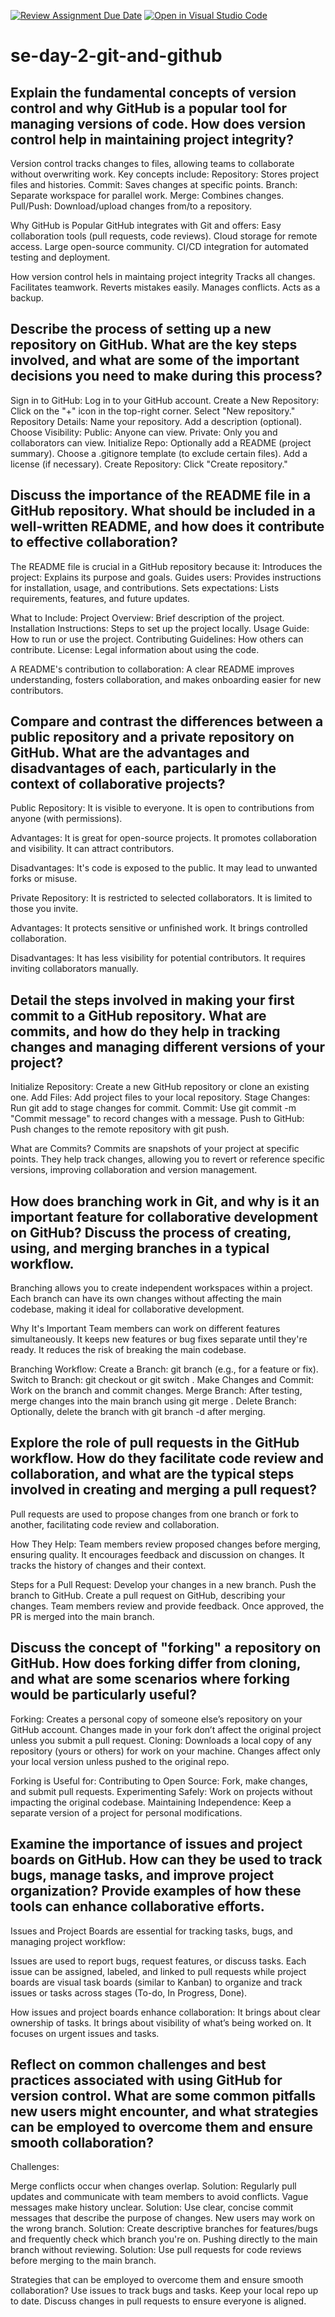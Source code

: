 [![Review Assignment Due Date](https://classroom.github.com/assets/deadline-readme-button-22041afd0340ce965d47ae6ef1cefeee28c7c493a6346c4f15d667ab976d596c.svg)](https://classroom.github.com/a/8wgCKhpZ)
[![Open in Visual Studio Code](https://classroom.github.com/assets/open-in-vscode-2e0aaae1b6195c2367325f4f02e2d04e9abb55f0b24a779b69b11b9e10269abc.svg)](https://classroom.github.com/online_ide?assignment_repo_id=16311961&assignment_repo_type=AssignmentRepo)
# se-day-2-git-and-github
## Explain the fundamental concepts of version control and why GitHub is a popular tool for managing versions of code. How does version control help in maintaining project integrity?

Version control tracks changes to files, allowing teams to collaborate without overwriting work. Key concepts include:
Repository: Stores project files and histories.
Commit: Saves changes at specific points.
Branch: Separate workspace for parallel work.
Merge: Combines changes.
Pull/Push: Download/upload changes from/to a repository.

Why GitHub is Popular
GitHub integrates with Git and offers:
Easy collaboration tools (pull requests, code reviews).
Cloud storage for remote access.
Large open-source community.
CI/CD integration for automated testing and deployment.

How version control hels in maintaing project integrity
Tracks all changes.
Facilitates teamwork.
Reverts mistakes easily.
Manages conflicts.
Acts as a backup.

## Describe the process of setting up a new repository on GitHub. What are the key steps involved, and what are some of the important decisions you need to make during this process?

Sign in to GitHub: Log in to your GitHub account.
Create a New Repository:
Click on the "+" icon in the top-right corner.
Select "New repository."
Repository Details:
Name your repository.
Add a description (optional).
Choose Visibility:
Public: Anyone can view.
Private: Only you and collaborators can view.
Initialize Repo:
Optionally add a README (project summary).
Choose a .gitignore template (to exclude certain files).
Add a license (if necessary).
Create Repository: Click "Create repository."

## Discuss the importance of the README file in a GitHub repository. What should be included in a well-written README, and how does it contribute to effective collaboration?

The README file is crucial in a GitHub repository because it:
Introduces the project: Explains its purpose and goals.
Guides users: Provides instructions for installation, usage, and contributions.
Sets expectations: Lists requirements, features, and future updates.

What to Include:
Project Overview: Brief description of the project.
Installation Instructions: Steps to set up the project locally.
Usage Guide: How to run or use the project.
Contributing Guidelines: How others can contribute.
License: Legal information about using the code.

A README's contribution to collaboration:
A clear README improves understanding, fosters collaboration, and makes onboarding easier for new contributors.

## Compare and contrast the differences between a public repository and a private repository on GitHub. What are the advantages and disadvantages of each, particularly in the context of collaborative projects?

Public Repository:
It is visible to everyone.
It is open to contributions from anyone (with permissions).

Advantages:
It is great for open-source projects.
It promotes collaboration and visibility.
It can attract contributors.

Disadvantages:
It's code is exposed to the public.
It may lead to unwanted forks or misuse.

Private Repository:
It is restricted to selected collaborators.
It is limited to those you invite.

Advantages:
It protects sensitive or unfinished work.
It brings controlled collaboration.

Disadvantages:
It has less visibility for potential contributors.
It requires inviting collaborators manually.

## Detail the steps involved in making your first commit to a GitHub repository. What are commits, and how do they help in tracking changes and managing different versions of your project?

Initialize Repository: Create a new GitHub repository or clone an existing one.
Add Files: Add project files to your local repository.
Stage Changes: Run git add <file> to stage changes for commit.
Commit: Use git commit -m "Commit message" to record changes with a message.
Push to GitHub: Push changes to the remote repository with git push.

What are Commits?
Commits are snapshots of your project at specific points.
They help track changes, allowing you to revert or reference specific versions, improving collaboration and version management.

## How does branching work in Git, and why is it an important feature for collaborative development on GitHub? Discuss the process of creating, using, and merging branches in a typical workflow.

Branching allows you to create independent workspaces within a project. Each branch can have its own changes without affecting the main codebase, making it ideal for collaborative development.

Why It's Important
Team members can work on different features simultaneously.
It keeps new features or bug fixes separate until they're ready.
It reduces the risk of breaking the main codebase.

Branching Workflow:
Create a Branch: git branch <branch-name> (e.g., for a feature or fix).
Switch to Branch: git checkout <branch-name> or git switch <branch-name>.
Make Changes and Commit: Work on the branch and commit changes.
Merge Branch: After testing, merge changes into the main branch using git merge <branch-name>.
Delete Branch: Optionally, delete the branch with git branch -d <branch-name> after merging.

## Explore the role of pull requests in the GitHub workflow. How do they facilitate code review and collaboration, and what are the typical steps involved in creating and merging a pull request?


Pull requests are used to propose changes from one branch or fork to another, facilitating code review and collaboration.

How They Help:
Team members review proposed changes before merging, ensuring quality.
It encourages feedback and discussion on changes.
It tracks the history of changes and their context.

Steps for a Pull Request:
Develop your changes in a new branch.
Push the branch to GitHub.
Create a pull request on GitHub, describing your changes.
Team members review and provide feedback.
Once approved, the PR is merged into the main branch.

## Discuss the concept of "forking" a repository on GitHub. How does forking differ from cloning, and what are some scenarios where forking would be particularly useful?

Forking: Creates a personal copy of someone else’s repository on your GitHub account. Changes made in your fork don’t affect the original project unless you submit a pull request.
Cloning: Downloads a local copy of any repository (yours or others) for work on your machine. Changes affect only your local version unless pushed to the original repo.

Forking is Useful for:
Contributing to Open Source: Fork, make changes, and submit pull requests.
Experimenting Safely: Work on projects without impacting the original codebase.
Maintaining Independence: Keep a separate version of a project for personal modifications.

## Examine the importance of issues and project boards on GitHub. How can they be used to track bugs, manage tasks, and improve project organization? Provide examples of how these tools can enhance collaborative efforts.

Issues and Project Boards are essential for tracking tasks, bugs, and managing project workflow:

Issues are used to report bugs, request features, or discuss tasks. Each issue can be assigned, labeled, and linked to pull requests while project boards are visual task boards (similar to Kanban) to organize and track issues or tasks across stages (To-do, In Progress, Done).

How issues and project boards enhance collaboration:
It brings about clear ownership of tasks.
It brings about visibility of what’s being worked on.
It focuses on urgent issues and tasks.

## Reflect on common challenges and best practices associated with using GitHub for version control. What are some common pitfalls new users might encounter, and what strategies can be employed to overcome them and ensure smooth collaboration?

Challenges:

Merge conflicts occur when changes overlap.
Solution: Regularly pull updates and communicate with team members to avoid conflicts.
Vague messages make history unclear.
Solution: Use clear, concise commit messages that describe the purpose of changes.
New users may work on the wrong branch.
Solution: Create descriptive branches for features/bugs and frequently check which branch you're on.
Pushing directly to the main branch without reviewing.
Solution: Use pull requests for code reviews before merging to the main branch.

Strategies that can be employed to overcome them and ensure smooth collaboration?
Use issues to track bugs and tasks.
Keep your local repo up to date.
Discuss changes in pull requests to ensure everyone is aligned.
